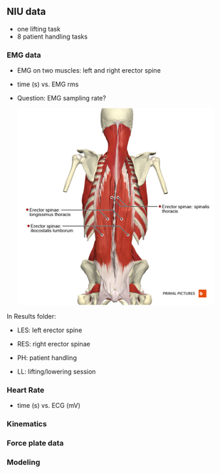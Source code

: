 ## NIU data 
- one lifting task
- 8 patient handling tasks

### EMG data
- EMG on two muscles: left and right erector spine
- time (s) vs. EMG rms
- Question: EMG sampling rate?

  ![erector_spinae](figures/erector_spinae_group.png "erector_spinae")


In Results folder: 
- LES: left erector spine
- RES: right erector spinae

- PH: patient handling
- LL: lifting/lowering session


### Heart Rate
- time (s) vs. ECG (mV)

### Kinematics

### Force plate data
### Modeling
